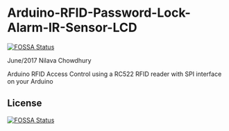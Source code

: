 # Arduino-RFID-Password-Lock-Alarm-IR-Sensor-LCD
[![FOSSA Status](https://app.fossa.io/api/projects/git%2Bgithub.com%2Fnilava%2FArduino-RFID-Password-Lock-Alarm-IR-Sensor-LCD.svg?type=shield)](https://app.fossa.io/projects/git%2Bgithub.com%2Fnilava%2FArduino-RFID-Password-Lock-Alarm-IR-Sensor-LCD?ref=badge_shield)


June/2017 Nilava Chowdhury

Arduino RFID Access Control using a RC522 RFID reader with SPI interface on your Arduino


## License
[![FOSSA Status](https://app.fossa.io/api/projects/git%2Bgithub.com%2Fnilava%2FArduino-RFID-Password-Lock-Alarm-IR-Sensor-LCD.svg?type=large)](https://app.fossa.io/projects/git%2Bgithub.com%2Fnilava%2FArduino-RFID-Password-Lock-Alarm-IR-Sensor-LCD?ref=badge_large)